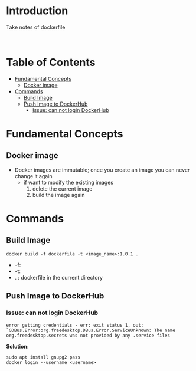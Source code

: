 <!-- omit in toc -->
# Introduction
Take notes of dockerfile

<br />

<!-- omit in toc -->
# Table of Contents
- [Fundamental Concepts](#fundamental-concepts)
  - [Docker image](#docker-image)
- [Commands](#commands)
  - [Build Image](#build-image)
  - [Push Image to DockerHub](#push-image-to-dockerhub)
    - [Issue: can not login DockerHub](#issue-can-not-login-dockerhub)


# Fundamental Concepts
## Docker image
* Docker images are immutable; once you create an image you can never change it again
  * if want to modify the existing images 
    1. delete the current image
    2. build the image again


# Commands

## Build Image

    docker build -f dockerfile -t <image_name>:1.0.1 .

 
  * -f:<br />
  * -t:  <br />
  * . : dockerfile in the current directory

## Push Image to DockerHub
### Issue: can not login DockerHub

    error getting credentials - err: exit status 1, out: `GDBus.Error:org.freedesktop.DBus.Error.ServiceUnknown: The name org.freedesktop.secrets was not provided by any .service files

**Solution:**

    sudo apt install gnupg2 pass
    docker login --username <username>
